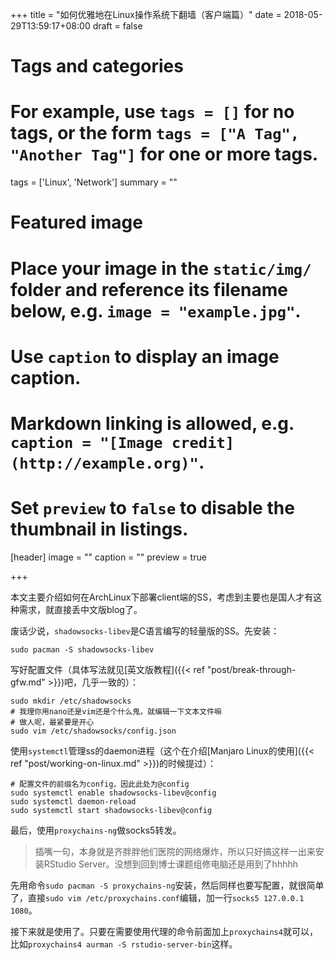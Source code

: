 +++
title = "如何优雅地在Linux操作系统下翻墙（客户端篇）"
date = 2018-05-29T13:59:17+08:00
draft = false

# Tags and categories
# For example, use `tags = []` for no tags, or the form `tags = ["A Tag", "Another Tag"]` for one or more tags.
tags = ['Linux', 'Network']
summary = ""

# Featured image
# Place your image in the `static/img/` folder and reference its filename below, e.g. `image = "example.jpg"`.
# Use `caption` to display an image caption.
#   Markdown linking is allowed, e.g. `caption = "[Image credit](http://example.org)"`.
# Set `preview` to `false` to disable the thumbnail in listings.
[header]
image = ""
caption = ""
preview = true

+++

本文主要介绍如何在ArchLinux下部署client端的SS，考虑到主要也是国人才有这种需求，就直接丢中文版blog了。

废话少说，`shadowsocks-libev`是C语言编写的轻量版的SS。先安装：
```shell
sudo pacman -S shadowsocks-libev
```

写好配置文件（具体写法就见[英文版教程]({{< ref "post/break-through-gfw.md" >}})吧，几乎一致的）：
```shell
sudo mkdir /etc/shadowsocks
# 我理你用nano还是vim还是个什么鬼，就编辑一下文本文件嘛
# 做人呢，最紧要是开心
sudo vim /etc/shadowsocks/config.json
```

使用`systemctl`管理ss的daemon进程（这个在介绍[Manjaro Linux的使用]({{< ref "post/working-on-linux.md" >}})的时候提过）：
```shell
# 配置文件的前缀名为config，因此此处为@config
sudo systemctl enable shadowsocks-libev@config
sudo systemctl daemon-reload
sudo systemctl start shadowsocks-libev@config
```

最后，使用`proxychains-ng`做socks5转发。

> 插嘴一句，本身就是齐胖胖他们医院的网络爆炸，所以只好搞这样一出来安装RStudio Server。没想到回到博士课题组修电脑还是用到了hhhhh

先用命令`sudo pacman -S proxychains-ng`安装，然后同样也要写配置，就很简单了，直接`sudo vim /etc/proxychains.conf`编辑，加一行`socks5 127.0.0.1 1080`。

接下来就是使用了。只要在需要使用代理的命令前面加上`proxychains4`就可以，比如`proxychains4 aurman -S rstudio-server-bin`这样。